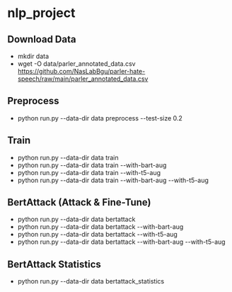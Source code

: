 # nlp_project

## Download Data

- mkdir data
- wget -O data/parler_annotated_data.csv https://github.com/NasLabBgu/parler-hate-speech/raw/main/parler_annotated_data.csv

## Preprocess

- python run.py --data-dir data preprocess --test-size 0.2

## Train

- python run.py --data-dir data train
- python run.py --data-dir data train --with-bart-aug
- python run.py --data-dir data train --with-t5-aug
- python run.py --data-dir data train --with-bart-aug --with-t5-aug

## BertAttack (Attack & Fine-Tune)

- python run.py --data-dir data bertattack
- python run.py --data-dir data bertattack --with-bart-aug
- python run.py --data-dir data bertattack --with-t5-aug
- python run.py --data-dir data bertattack --with-bart-aug --with-t5-aug

## BertAttack Statistics

- python run.py --data-dir data bertattack_statistics
